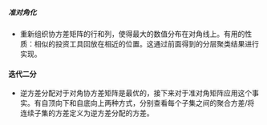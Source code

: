 ##### 准对角化

- 重新组织协方差矩阵的行和列，使得最大的数值分布在对角线上。有用的性质：相似的投资工具回放在相近的位置。这通过前面得到的分层聚类结果进行实现。

#### 迭代二分

- 逆方差分配对于对角协方差矩阵是最优的，接下来对于准对角矩阵应用这个事实。有自顶向下和自底向上两种方式，分别查看每个子集之间的聚合方差/将连续子集的方差定义为逆方差分配的方差。